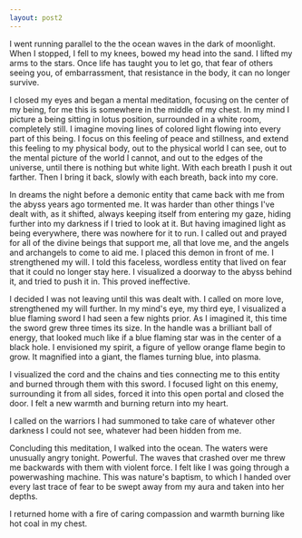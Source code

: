 ```yaml
---
layout: post2
---
```


I went running parallel to the the ocean waves in the dark of moonlight. When  I stopped, I fell to my knees, bowed my head into the sand. I lifted my arms to the stars. Once life has taught you to let go, that fear of others seeing you, of embarrassment, that resistance in the body, it can no longer survive.

I closed my eyes and began a mental meditation, focusing on the center of my being, for me this is somewhere in the middle of my chest. In my mind I picture a being sitting in lotus position, surrounded in a white room, completely still. I imagine moving lines of colored light flowing into every part of this being. I focus on this feeling of peace and stillness, and extend this feeling to my physical body, out to the physical world I can see, out to the mental picture of the world I cannot, and out to the edges of the universe, until there is nothing but white light. With each breath I push it out farther. Then I bring it back, slowly with each breath, back into my core.

In dreams the night before a demonic entity that came back with me from the abyss years ago tormented me. It was harder than other things I've dealt with, as it shifted, always keeping itself from entering my gaze, hiding further into my darkness if I tried to look at it. But having imagined light as being everywhere, there was nowhere for it to run. I called out and prayed for all of the divine beings that support me, all that love me, and the angels and archangels to come to aid me. I placed this demon in front of me. I strengthened my will. I told this faceless, wordless entity that lived on fear that it could no longer stay here. I visualized a doorway to the abyss behind it, and tried to push it in. This proved ineffective.

I decided I was not leaving until this was dealt with. I called on more love, strengthened my will further. In my mind's eye, my third eye, I visualized a blue flaming sword I had seen a few nights prior. As I imagined it, this time the sword grew three times its size. In the handle was a brilliant ball of energy, that looked much like if a blue flaming star was in the center of a black hole. I envisioned my spirit, a figure of yellow orange flame begin to grow. It magnified into a giant, the flames turning blue, into plasma.

I visualized the cord and the chains and ties connecting me to this entity and burned through them with this sword. I focused light on this enemy, surrounding it from all sides, forced it into this open portal and closed the door.
I felt a new warmth and burning return into my heart.

I called on the warriors I had summoned to take care of whatever other darkness I could not see, whatever had been hidden from me.

Concluding this meditation, I walked into the ocean. The waters were unusually angry tonight. Powerful. The waves that crashed over me threw me backwards with them with violent force. I felt like I was going through a powerwashing machine. This was nature's baptism, to which I handed over every last trace of fear to be swept away from my aura and taken into her depths.

I returned home with a fire of caring compassion and warmth burning like hot coal in my chest.
